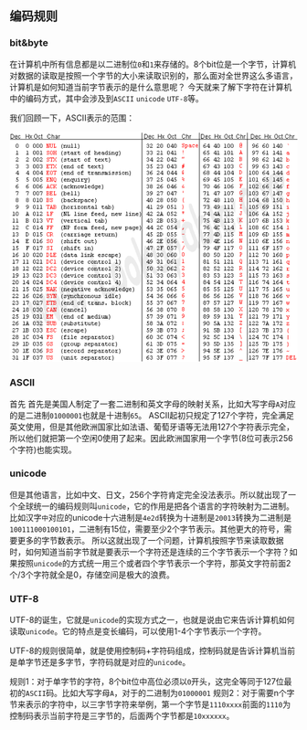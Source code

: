 ## 编码规则

### bit&byte
在计算机中所有信息都是以二进制位`0`和`1`来存储的。8个bit位是一个字节，计算机对数据的读取是按照一个字节的大小来读取识别的，那么面对全世界这么多语言，计算机是如何知道当前字节表示的是什么意思呢？
今天就来了解下字符在计算机中的编码方式，其中会涉及到`ASCII` `unicode` `UTF-8`等。

我们回顾一下，ASCII表示的范围：

![img](../assets/app-encoding.ascii.png)

### ASCII
首先
首先是美国人制定了一套二进制和英文字母的映射关系，比如大写字母`A`对应的是二进制`01000001`也就是十进制`65`。
ASCII起初只规定了127个字符，完全满足英文使用，但是其他欧洲国家比如法语、葡萄牙语等无法用127个字符表示完全，
所以他们就把第一个空闲0使用了起来。因此欧洲国家用一个字节(8位可表示256个字符)也能实现。

### unicode
但是其他语言，比如中文、日文，256个字符肯定完全没法表示。所以就出现了一个全球统一的编码规则叫`unicode`，它的作用是把各个语言的字符映射为二进制。
比如汉字`中`对应的unicode十六进制是`4e2d`转换为十进制是`20013`转换为二进制是`100111000100101`，二进制有15位，需要至少2个字节表示。其他更大的符号，需要更多的字节数表示。
所以这就出现了一个问题，计算机按照字节来读取数据时，如何知道当前字节就是要表示一个字符还是连续的三个字节表示一个字符？如果按照`unicode`的方式统一用三个或者四个字节表示一个字符，那英文字符前面2个/3个字符就全是0，存储空间是极大的浪费。

### UTF-8
UTF-8的诞生，它就是`unicode`的实现方式之一，也就是说由它来告诉计算机如何读取`unicode`。它的特点是变长编码，可以使用1-4个字节表示一个字符。

UTF-8的规则很简单，就是使用控制码+字符码组成，控制码就是告诉计算机当前是单字节还是多字节，字符码就是对应的`unicode`。

规则1：对于单字节的字符，8个bit位中高位必须以`0`开头，这完全等同于127位最初的`ASCII`码。比如大写字母`A`，对于的二进制为`01000001`
规则2：对于需要n个字节来表示的字符中，以三字节字符来举例，第一个字节是`1110xxxx`前面的`1110`为控制码表示当前字符是三字节的，后面两个字节都是`10xxxxxx`。
